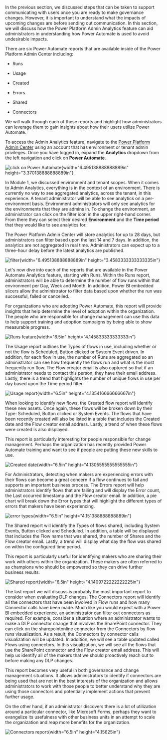 In the previous section, we discussed steps that can be taken to support
communicating with users once you are ready to make governance changes.
However, it is important to understand what the impacts of upcoming
changes are before sending out communication. In this section, we will discuss how the Power Platform Admin Analytics feature can aid administrators in understanding how Power Automate is used to
avoid undesirable impacts.

There are six Power Automate reports that are available inside of the
Power Platform Admin Center including:

-   Runs

-   Usage

-   Created

-   Errors

-   Shared

-   Connectors

We will walk through each of these reports and highlight how
administrators can leverage them to gain insights about how their users
utilize Power Automate.

To access the Admin Analytics feature, navigate to the [Power Platform
Admin Center](https://admin.powerplatform.microsoft.com/) using an
account that has environment or tenant admin privileges. Once you have
logged in, expand the **Analytics** dropdown from the left navigation
and click on **Power Automate**.

![click on Power Automate](../media/1-ppac.png){width="6.495138888888889in"
height="3.370138888888889in"}

In Module 1, we discussed environment and tenant scopes. When it comes
to Admin Analytics, everything is in the context of an environment.
There is currently no way to see aggregated analytics, across the
tenant, in this experience. A tenant administrator will be able to see
analytics on a per-environment basis. Environment administrators will
only see analytics for the environments that they are admins in. To
change the environment, an administrator can click on the filter icon in
the upper right-hand corner. From there they can select their desired
**Environment** and the **Time period** that they would like to see
analytics for.

The Power Platform Admin Center will store analytics for up to 28 days,
but administrators can filter based upon the last 14 and 7 days. In
addition, the analytics are not aggregated in real time. Administrators
can expect up to a three-hour delay before the latest analytics are
published.

![filter](../media/2-filter.png){width="6.495138888888889in"
height="3.4583333333333335in"}

Let's now dive into each of the reports that are available in the Power
Automate Analytics feature, starting with Runs. Within the Runs report,
administrators will be able to determine the number of flow runs within
that environment per Day, Week and Month. In addition, Power BI embedded
slicers allow the administrator to filter data based upon whether the
run was successful, failed or cancelled.

For organizations who are adopting Power Automate, this report will
provide insights that help determine the level of adoption within the
organization. The people who are responsible for change management can
use this data to help support training and adoption campaigns by being
able to show measurable progress.

![Runs feature](../media/3-runs.png){width="6.5in" height="4.145833333333333in"}

The Usage report outlines the Types of flows in use, including whether
or not the flow is Scheduled, Button clicked or System Event driven. In
addition, for each flow in use, the number of Runs are aggregated so an
administrator can see how frequently the flows run and what is the most
frequently run flow. The Flow creator email is also captured so that if
an administrator needs to contact this person, they have their email
address. Lastly, there is a trend that highlights the number of unique
flows in use per day based upon the Time period filter.

![Usage report](../media/4-usage.png){width="6.5in" height="4.135416666666667in"}

When looking to identify new flows, the Created flow report will
identify these new assets. Once again, these flows will be broken down
by their Type: Scheduled, Button clicked or System Events. The flows
that have been recently created will also be listed in a table that
includes the Created date and the Flow creator email address. Lastly, a
trend of when these flows were created is also displayed.

This report is particularly interesting for people responsible for
change management. Perhaps the organization has recently provided Power
Automate training and want to see if people are putting these new skills
to use.

![Created date](../media/5-created.png){width="6.5in" height="4.1305555555555555in"}

For Administrators, detecting when makers are experiencing errors with
their flows can become a great concern if a flow continues to fail and
supports an important business process. The Errors report will help
administrators identify flows that are failing and will display the
Error count, the Last occurred timestamp and the Flow creator email. In
addition, a pie chart will break down the Error types that will
highlight the different types of errors that makers have been
experiencing.

![error types](../media/6-errors.png){width="6.5in" height="4.151388888888889in"}

The Shared report will identify the Types of flows shared, including
System Events, Button clicked and Scheduled. In addition, a table will
be displayed that includes the Flow name that was shared, the number of
Shares and the Flow creator email. Lastly, a trend will display what day
the flow was shared on within the configured time period.

This report is particularly useful for identifying makers who are
sharing their work with others within the organization. These makers are
often referred to as champions who should be empowered so they can drive
further business results.

![Shared report](../media/7-shared.png){width="6.5in" height="4.1409722222222225in"}

The last report we will discuss is probably the most important
report to consider when evaluating DLP changes. The Connectors report
will identify all the connectors that have been involved in Flow runs
and how many Connector calls have been made. Much like you would expect
with a Power BI embedded experience, an administrator can filter out
connectors as required. For example, consider a situation where an
administrator wants to make a DLP connector change that involves the
SharePoint connector. They can click on the sharepointonline connector
from the Connectors by flow runs visualization. As a result, the
Connectors by connector calls visualization will be updated. In
addition, we will see a table updated called Flows using connectors. In
this visualization, we will see all the flows that use the SharePoint
connector and the Flow creator email address. This will help us identify
all of the makers that we should proactively reach out to before making
any DLP changes.

This report becomes very useful in both governance and change management
situations. It allows administrators to identify if connectors are being
used that are not in the best interests of the organization and allows
administrators to work with those people to better understand why they
are using those connectors and potentially implement actions that
prevent further usage.

On the other hand, if an administrator discovers there is a lot of
utilization around a particular connector, like Microsoft Forms, perhaps
they want to evangelize its usefulness with other business units in an
attempt to scale the organization and reap more benefits for the
organization.

![Connectors report](../media/8-connectors.png){width="6.5in" height="4.15625in"}